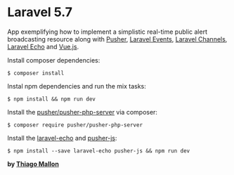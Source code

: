 # Laravel 5.7

App exemplifying how to implement a simplistic real-time public alert broadcasting resource along with [Pusher], [Laravel Events], [Laravel Channels], [Laravel Echo] and [Vue.js].

Install composer dependencies:
```
$ composer install
```

Instal npm dependencies and run the mix tasks:
```
$ npm install && npm run dev
```

Install the [pusher/pusher-php-server] via composer:
```
$ composer require pusher/pusher-php-server
```

Install the [laravel-echo] and [pusher-js]:
```
$ npm install --save laravel-echo pusher-js && npm run dev
```

**by [Thiago Mallon]**

 [Pusher]: <https://pusher.com/>
 [Vue.js]: <https://vuejs.org/>
 [Laravel Events]: <https://laravel.com/docs/5.7/events>
 [Laravel Channels]: <https://laravel.com/docs/5.7/broadcasting#defining-channel-classes>
 [Laravel Echo]: <https://laravel.com/docs/5.7/broadcasting#installing-laravel-echo>
 [pusher/pusher-php-server]: <https://packagist.org/packages/pusher/pusher-php-server>
 [laravel-echo]: <https://www.npmjs.com/package/laravel-echo>
 [pusher-js]: <https://www.npmjs.com/package/pusher-js>
 [Thiago Mallon]: <https://www.linkedin.com/in/thiago-mallon/>
